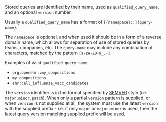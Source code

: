 [comment]: # (title: Qualified query name)

Stored queries are identified by their name, used as `qualified_query_name`, and an optional `version` number.

Usually a `qualified_query_name` has a format of `[{namespace}::]{query-name}`.

The `namespace` is optional, and when used it should be in a form of a reverse domain name, which allows for separation of use of stored queries by teams, companies, etc.
The `query-name` may include any combination of characters, matched by the pattern `[a-zA-Z0-9_.-]`. 

Examples of valid `qualified_query_name`:
- `org.openehr::my_compositions`
- `my_compositions`
- `ehr::all_influenza_vacc_candidates`

The `version` identifier is in the format specified by  [SEMVER](https://semver.org/) style (i.e. `major.minor.patch`).
When only a partial `version` pattern is supplied, or when `version` is not supplied at all, the system must use the latest `version` with the supplied prefix - i.e. if only `major` or `major.minor` is used, then the latest query version matching supplied prefix will be used.

